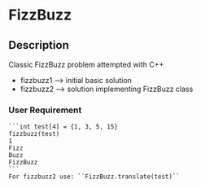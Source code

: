 # FizzBuzz
## Description
Classic FizzBuzz problem attempted with C++
* fizzbuzz1 --> initial basic solution
* fizzbuzz2 --> solution implementing FizzBuzz class
### User Requirement
    ```int test[4] = {1, 3, 5, 15}
    fizzbuzz(test)
    1
    Fizz
    Buzz
    FizzBuzz
    ```
    For fizzbuzz2 use: ``FizzBuzz.translate(test)``

